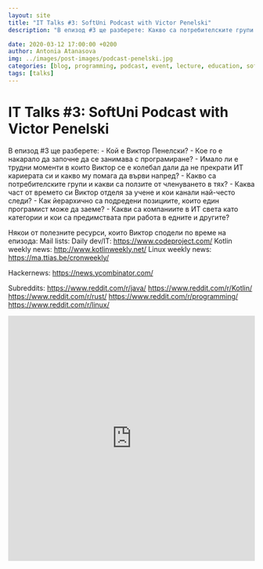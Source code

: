 ```yaml
---
layout: site
title: "IT Talks #3: SoftUni Podcast with Victor Penelski"
description: "В епизод #3 ще разберете: Какво са потребителските групи и какви са ползите от членуването в тях? Каква част от времето си Виктор прекарва в..."

date: 2020-03-12 17:00:00 +0200
author: Antonia Atanasova
img: ../images/post-images/podcast-penelski.jpg
categories: [blog, programming, podcast, event, lecture, education, softuni, ittalks, talk, itpodcast, softunipodcast]
tags: [talks]
---
```


<h1 class='center'>IT Talks #3: SoftUni Podcast with Victor Penelski
</h1>
В епизод #3 ще разберете:
- Кой е Виктор Пенелски?
- Кое го е накарало да започне да се занимава с програмиране?
- Имало ли е трудни моменти в които Виктор се е колебал дали да не прекрати ИТ кариерата си и какво му помага да върви напред?
- Какво са потребителските групи и какви са ползите от членуването в тях?
- Каква част от времето си Виктор отделя за учене и кои канали най-често следи?
- Как йерархично са подредени позициите, които един програмист може да заеме?
- Какви са компаниите в ИТ света като категории и кои са предимствата при работа в едните и другите?

Някои от полезните ресурси, които Виктор сподели по време на епизода:
Mail lists: 
Daily dev/IT: https://www.codeproject.com/
Kotlin weekly news: http://www.kotlinweekly.net/
Linux weekly news: https://ma.ttias.be/cronweekly/

Hackernews: https://news.ycombinator.com/

Subreddits:
https://www.reddit.com/r/java/
https://www.reddit.com/r/Kotlin/
https://www.reddit.com/r/rust/
https://www.reddit.com/r/programming/
https://www.reddit.com/r/linux/

<iframe width="100%" height="500" src="https://www.youtube.com/embed/aglMPg5bAf4" frameborder="0" allow="accelerometer; autoplay; encrypted-media; gyroscope; picture-in-picture" allowfullscreen></iframe>

<br>
<br>
